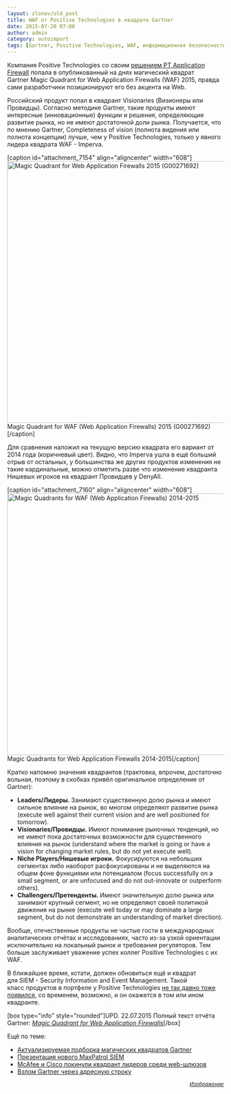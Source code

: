 ```yaml
---
layout: zlonov/old_post
title: WAF от Positive Technologies в квадрате Gartner
date: 2015-07-20 07:08
author: admin
category: autoimport
tags: [Gartner, Positive Technologies, WAF, информационная безопасность, магический квадрат]
---
```

Компания Positive Technologies со своим <a href="https://zlonov.ru/catalog/pt-application-firewall/" target="_blank" rel="noopener noreferrer">решением PT Application Firewall</a> попала в опубликованный на днях магический квадрат Gartner&nbsp;Magic Quadrant for Web Application Firewalls (WAF) 2015, правда сами разработчики позиционируют его без акцента на Web.

Российский продукт попал в квадрант Visionaries (Визионеры или Провидцы). Согласно&nbsp;методике&nbsp;Gartner, такие продукты имеют интересные (инновационные) функции и решения, определяющие развитие рынка, но не имеют достаточной доли рынка. Получается, что по мнению Gartner, Completeness of vision (полнота видения или полнота концепции) лучше, чем у Positive Technologies, только у явного лидера квадрата WAF - Imperva.

[caption id="attachment_7154" align="aligncenter" width="608"]<a href="/assets/uploads/Magic-Quadrant-for-Web-Application-Firewalls-2015-G00271692.png"><img class="size-full wp-image-7154" src="/assets/uploads/Magic-Quadrant-for-Web-Application-Firewalls-2015-G00271692.png" alt="Magic&nbsp;Quadrant for Web Application Firewalls 2015 (G00271692)" width="608" height="608"/></a> Magic&nbsp;Quadrant for WAF (Web Application Firewalls) 2015 (G00271692)[/caption]

Для сравнения наложил на текущую версию квадрата его вариант от 2014 года (коричневый цвет). Видно, что Imperva ушла в ещё больший отрыв от остальных, у большинства же других продуктов изменения не такие кардинальные, можно отметить разве что изменение квадранта Нишевых игроков на квадрант Провидцев у&nbsp;DenyAll.

[caption id="attachment_7160" align="aligncenter" width="608"]<a href="/assets/uploads/Magic-Quadrants-for-Web-Application-Firewalls-2014-2015.png"><img class="wp-image-7160 size-full" src="/assets/uploads/Magic-Quadrants-for-Web-Application-Firewalls-2014-2015.png" alt="Magic&nbsp;Quadrants for WAF (Web Application Firewalls) 2014-2015" width="608" height="608"/></a> Magic&nbsp;Quadrants for Web Application Firewalls 2014-2015[/caption]

Кратко напомню значения квадрантов (трактовка, впрочем, достаточно вольная, поэтому в скобках привёл оригинальное определение от Gartner):
<ul>
 	<li><strong>Leaders/Лидеры.&nbsp;</strong>Занимают существенную&nbsp;долю рынка и имеют сильное&nbsp;влияние&nbsp;на рынок, во многом определяют развитие рынка (execute well against their current vision and are well positioned for tomorrow).</li>
 	<li><strong>Visionaries/Провидцы.</strong>&nbsp;Имеют понимание рыночных тенденций, но не имеют пока достаточных&nbsp;возможности для существенного влияния на&nbsp;рынок (understand where the market is going or have a vision for changing market rules, but do not yet execute well).</li>
 	<li><strong>Niche Players/Нишевые игроки.</strong>&nbsp;Фокусируются на небольших сегментах либо наоборот расфокусированы и не выделяются на общем фоне функциями или потенциалом (focus successfully on a small segment, or are unfocused and do not out-innovate or outperform others).</li>
 	<li><strong>Challengers/Претенденты.&nbsp;</strong>Имеют значительную&nbsp;долю рынка или занимают крупный сегмент, но не определяют своей политикой движения на&nbsp;рынке (execute well today or may dominate a large segment, but do not demonstrate an understanding of market direction).</li>
</ul>
Вообще, отечественные продукты не частые гости в международных аналитических отчётах и исследованиях, часто&nbsp;из-за узкой ориентации исключительно на локальный рынок и требования регуляторов. Тем больше заслуживает уважение успех коллег Positive Technologies с их WAF.

В ближайшее время, кстати, должен обновиться ещё и квадрат для&nbsp;SIEM -&nbsp;Security Information and Event Management. Такой класс&nbsp;продуктов в портфеле у Positive Technologies <a href="https://zlonov.ru/2015/05/maxpatrol-siem/" target="_blank" rel="noopener noreferrer">не так давно тоже появился</a>, со временем, возможно, и он окажется в том или ином квадранте.

[box type="info" style="rounded"]UPD. 22.07.2015&nbsp;Полный текст отчёта Gartner: <em><a href="http://www.gartner.com/technology/reprints.do?id=1-2JHK9Z5&amp;ct=150715" target="_blank" rel="noopener noreferrer">Magic Quadrant for Web Application Firewalls</a></em>[/box]

Ещё по теме:
<ul>
 	<li><a href="http://bit.ly/zlonov-MQ" target="_blank" rel="noopener noreferrer">Актуализируемая подборка магических&nbsp;квадратов Gartner</a></li>
 	<li><a href="https://zlonov.ru/2015/05/maxpatrol-siem/" target="_blank" rel="noopener noreferrer">Презентация нового MaxPatrol SIEM</a></li>
 	<li><a href="https://zlonov.ru/2015/06/mcafee-and-cisco-have-left-quadrant-of-the-leading-web-gateways/" target="_blank" rel="noopener noreferrer">McAfee и Cisco покинули квадрант лидеров среди web-шлюзов</a></li>
 	<li><a href="https://zlonov.ru/2013/05/hack-the-gartner-via-address-ba/" target="_blank" rel="noopener noreferrer">Взлом Gartner через адресную строку</a></li>
</ul>
<p style="text-align: right;"><sub><em><a href="http://4.bp.blogspot.com/-jSG_mwg9Gcc/VDQYow2qJ-I/AAAAAAAAAEE/iWZpDlVhhmU/s1600/waf.png" target="_blank" rel="noopener noreferrer">Изображение</a></em></sub>
